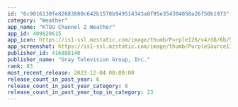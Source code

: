 ```yaml
---
id: "6c9016130fe82683880c642b1578b949514343a8f95e354304058a26f50b1973"
category: "Weather"
app_name: "KTUU Channel 2 Weather"
app_id: 409820615
app_icon: https://is1-ssl.mzstatic.com/image/thumb/Purple126/v4/d8/6b/51/d86b51de-079c-81ee-ed08-f2a3a89cccd6/AppIcon-1x_U007emarketing-0-4-0-85-220.jpeg/1024x1024bb.png
app_screenshot: https://is1-ssl.mzstatic.com/image/thumb/PurpleSource114/v4/02/f3/2a/02f32a92-c8f6-77db-1a17-9755136cd558/5513312a-5262-4b00-8b15-f19d433196d7_Simulator_Screen_Shot_-_iPhone_11_Pro_Max_-_2020-09-01_at_13.03.06.png/1242x2688bb.png
publisher_id: 416888140
publisher_name: "Gray Television Group, Inc."
rank: 83
most_recent_release: 2023-12-04 00:00:00
release_count_in_past_year: 6
release_count_in_past_year_category: 8
release_count_in_past_year_top_in_category: 23
---
```


